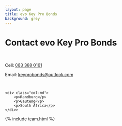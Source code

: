 ```yaml
---
layout: page
title: evo Key Pro Bonds
background: grey
---
```


<div class="col-lg-12 text-center">
	<h1 class="section-heading text-uppercase">Contact evo Key Pro Bonds</h1>
</div>

<br>

<div class="container contact-us">
  <div class="row">

  <div class="col-md">
		<!-- <p>Tel: <a href="tel:+27633880161"> 063 388 0161</a></p> -->
		<p>Cell: <a href="tel:+27633880161">063 388 0161</a></p>
		<p>Email: <a href="mailto:keyprobonds@outlook.com?subject=Mail from evo Website">keyprobonds@outlook.com</a></p>
		<br>
    </div>

    <div class="col-md">
    	<p>Randburg</p>
    	<p>Gauteng</p>
    	<p>South Africa</p>
    </div>

  </div>

</div>

{% include team.html %}
